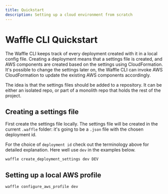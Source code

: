 ```yaml
---
title: Quickstart
description: Setting up a cloud environment from scratch
---
```


# Waffle CLI Quickstart

The Waffle CLI keeps track of every deployment created with it in a local config file. Creating a deployment means that a settings file is created, and AWS components are created based on the settings using CloudFormation. It's possible to change the settings later on, the Waffle CLI can invoke AWS CloudFormation to update the existing AWS components accordingly.

The idea is that the settings files should be added to a repository. It can be either an isolated repo, or part of a monolith repo that holds the rest of the project.

## Creating a settings file

First create the settings file locally. The settings file will be created
in the current `.waffle` folder: it's going to be a `.json` file with the chosen deployment id.

For the choice of `deployment id` check out the terminology above for detailed explanation. Here well use `dev` in the examples below.

```bash
waffle create_deployment_settings dev DEV
```

## Setting up a local AWS profile

```bash
waffle configure_aws_profile dev
```
